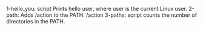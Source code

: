 1-hello_you: script Prints hello user, where user is the current Linux user.
2-path: Adds /action to the PATH. /action
3-paths: script counts the number of directories in the PATH.
